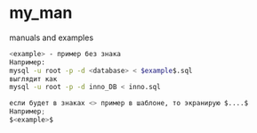 # my_man
manuals and examples

```bash
<example> - пример без знака
Например:
mysql -u root -p -d <database> < $example$.sql
выглядит как
mysql -u root -p -d inno_DB < inno.sql
```
```python
если будет в знаках <> пример в шаблоне, то экранирую $....$
Например;
$<example>$
```
